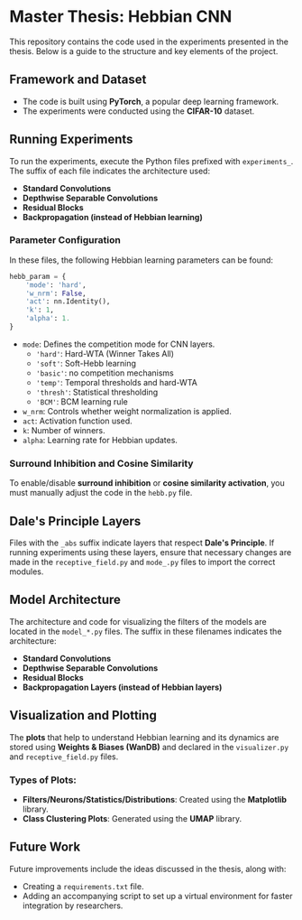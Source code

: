 # Master Thesis: Hebbian CNN

This repository contains the code used in the experiments presented in the thesis. Below is a guide to the structure and key elements of the project.

## Framework and Dataset

- The code is built using **PyTorch**, a popular deep learning framework.
- The experiments were conducted using the **CIFAR-10** dataset.
## Running Experiments

To run the experiments, execute the Python files prefixed with `experiments_`. The suffix of each file indicates the architecture used:
- **Standard Convolutions**
- **Depthwise Separable Convolutions**
- **Residual Blocks**
- **Backpropagation (instead of Hebbian learning)**

### Parameter Configuration

In these files, the following Hebbian learning parameters can be found:

```python
hebb_param = {
    'mode': 'hard', 
    'w_nrm': False, 
    'act': nn.Identity(), 
    'k': 1, 
    'alpha': 1.
}
```

- `mode`: Defines the competition mode for CNN layers.
  - `'hard'`: Hard-WTA (Winner Takes All)
  - `'soft'`: Soft-Hebb learning
  - `'basic'`: no competition mechanisms
  - `'temp'`: Temporal thresholds and hard-WTA
  - `'thresh'`: Statistical thresholding
  - `'BCM'`: BCM learning rule
- `w_nrm`: Controls whether weight normalization is applied.
- `act`: Activation function used.
- `k`: Number of winners.
- `alpha`: Learning rate for Hebbian updates.

### Surround Inhibition and Cosine Similarity

To enable/disable **surround inhibition** or **cosine similarity activation**, you must manually adjust the code in the `hebb.py` file.

## Dale's Principle Layers

Files with the `_abs` suffix indicate layers that respect **Dale's Principle**. If running experiments using these layers, ensure that necessary changes are made in the `receptive_field.py` and `mode_.py` files to import the correct modules.

## Model Architecture

The architecture and code for visualizing the filters of the models are located in the `model_*.py` files. The suffix in these filenames indicates the architecture:
- **Standard Convolutions**
- **Depthwise Separable Convolutions**
- **Residual Blocks**
- **Backpropagation Layers (instead of Hebbian layers)**

## Visualization and Plotting

The **plots** that help to understand Hebbian learning and its dynamics are stored using **Weights & Biases (WanDB)** and declared in the `visualizer.py` and `receptive_field.py` files.

### Types of Plots:
- **Filters/Neurons/Statistics/Distributions**: Created using the **Matplotlib** library.
- **Class Clustering Plots**: Generated using the **UMAP** library.

## Future Work

Future improvements include the ideas discussed in the thesis, along with:
- Creating a `requirements.txt` file.
- Adding an accompanying script to set up a virtual environment for faster integration by researchers.

